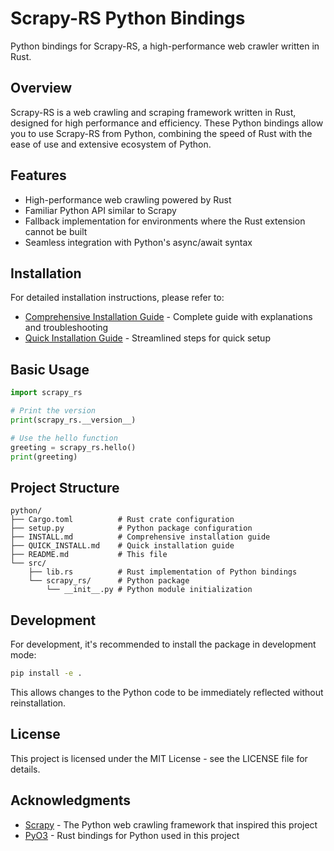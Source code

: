 # Scrapy-RS Python Bindings

Python bindings for Scrapy-RS, a high-performance web crawler written in Rust.

## Overview

Scrapy-RS is a web crawling and scraping framework written in Rust, designed for high performance and efficiency. These Python bindings allow you to use Scrapy-RS from Python, combining the speed of Rust with the ease of use and extensive ecosystem of Python.

## Features

- High-performance web crawling powered by Rust
- Familiar Python API similar to Scrapy
- Fallback implementation for environments where the Rust extension cannot be built
- Seamless integration with Python's async/await syntax

## Installation

For detailed installation instructions, please refer to:

- [Comprehensive Installation Guide](INSTALL.md) - Complete guide with explanations and troubleshooting
- [Quick Installation Guide](QUICK_INSTALL.md) - Streamlined steps for quick setup

## Basic Usage

```python
import scrapy_rs

# Print the version
print(scrapy_rs.__version__)

# Use the hello function
greeting = scrapy_rs.hello()
print(greeting)
```

## Project Structure

```
python/
├── Cargo.toml          # Rust crate configuration
├── setup.py            # Python package configuration
├── INSTALL.md          # Comprehensive installation guide
├── QUICK_INSTALL.md    # Quick installation guide
├── README.md           # This file
└── src/
    ├── lib.rs          # Rust implementation of Python bindings
    └── scrapy_rs/      # Python package
        └── __init__.py # Python module initialization
```

## Development

For development, it's recommended to install the package in development mode:

```bash
pip install -e .
```

This allows changes to the Python code to be immediately reflected without reinstallation.

## License

This project is licensed under the MIT License - see the LICENSE file for details.

## Acknowledgments

- [Scrapy](https://scrapy.org/) - The Python web crawling framework that inspired this project
- [PyO3](https://pyo3.rs/) - Rust bindings for Python used in this project 